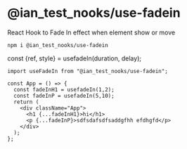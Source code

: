# @ian_test_nooks/use-fadein

React Hook to Fade In effect when element show or move

```
npm i @ian_test_nooks/use-fadein
```

const {ref, style} = usefadeIn(duration, delay);
```
import useFadeIn from "@ian_test_nooks/use-fadein";

const App = () => {
  const fadeInH1 = usefadeIn(1,2);
  const fadeInP = usefadeIn(5,10);
  return (
    <div className="App">
      <h1 {...fadeInH1}>hi</h1>
      <p {...fadeInP}>sdfsdafsdfsaddgfhh efdhgfd</p>
    </div>
  );
};
```